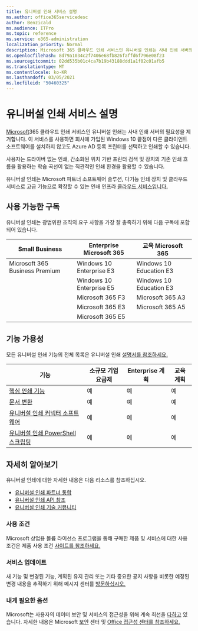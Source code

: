 ```yaml
---
title: 유니버설 인쇄 서비스 설명
ms.author: office365servicedesc
author: Benzicald
ms.audience: ITPro
ms.topic: reference
ms.service: o365-administration
localization_priority: Normal
description: Microsoft 365 클라우드 인쇄 서비스인 유니버설 인쇄는 사내 인쇄 서버의 필요성을 제거합니다.
ms.openlocfilehash: 8d79a1034c2f7406e68fb826faffd6f796e08f23
ms.sourcegitcommit: 02dd535b01c4ca7b19b43188ddd1a1f02c01afb5
ms.translationtype: MT
ms.contentlocale: ko-KR
ms.lasthandoff: 03/05/2021
ms.locfileid: "50460325"
---
```

# <a name="universal-print-service-description"></a>유니버설 인쇄 서비스 설명

[Microsoft](https://www.microsoft.com/microsoft-365/windows/universal-print)365 클라우드 인쇄 서비스인 유니버설 인쇄는 사내 인쇄 서버의 필요성을 제거합니다. 이 서비스를 사용하면 회사에 가입된 Windows 10 끝점이 다른 클라이언트 소프트웨어를 설치하지 않고도 Azure AD 등록 프린터를 선택하고 인쇄할 수 있습니다.

사용자는 드라이버 없는 인쇄, 간소화된 위치 기반 프린터 검색 및 장치의 기존 인쇄 흐름을 활용하는 학습 곡선이 없는 직관적인 인쇄 환경을 활용할 수 있습니다.

유니버설 인쇄는 Microsoft 파트너 소프트웨어 솔루션, 다기능 인쇄 장치 및 클라우드 서비스로 고급 기능으로 확장할 수 있는 인쇄 인프라 [클라우드 서비스입니다.](https://docs.microsoft.com/universal-print/fundamentals/universal-print-partner-integrations)

## <a name="available-subscriptions"></a>사용 가능한 구독

유니버설 인쇄는 광범위한 조직의 요구 사항을 가장 잘 충족하기 위해 다음 구독에 포함되어 있습니다.

| Small Business                 | Enterprise Microsoft 365     | 교육 Microsoft 365 |
|--------------------------------|------------------------------|-------------------------|
| Microsoft 365 Business Premium | Windows 10 Enterprise E3     | Windows 10 Education E3 |
|                                | Windows 10 Enterprise E5     | Windows 10 Education E3 |
|                                | Microsoft 365 F3             | Microsoft 365 A3        |
|                                | Microsoft 365 E3             | Microsoft 365 A5        |
|                                | Microsoft 365 E5             |                         |

## <a name="feature-availability"></a>기능 가용성

모든 유니버설 인쇄 기능의 전체 목록은 유니버설 인쇄 [설명서를 참조하세요.](https://docs.microsoft.com/universal-print/)

| 기능                                  | 소규모 기업 요금제 | Enterprise 계획 | 교육 계획 |
|------------------------------------------|----------------------|------------------|-----------------|
| [핵심 인쇄 기능](https://docs.microsoft.com/universal-print/)             | 예                  | 예              | 예             |
| [문서 변환](https://docs.microsoft.com/universal-print/fundamentals/universal-print-document-conversion)                  | 예                  | 예              | 예             |
| [유니버설 인쇄 커넥터 소프트웨어](https://docs.microsoft.com/universal-print/fundamentals/universal-print-connector-overview)   | 예                  | 예              | 예             |
| [유니버설 인쇄 PowerShell 스크립팅](https://docs.microsoft.com/universal-print/fundamentals/universal-print-powershell) | 예                  | 예              | 예             |

## <a name="learn-more"></a>자세히 알아보기

유니버설 인쇄에 대한 자세한 내용은 다음 리소스를 참조하십시오.

- [유니버설 인쇄 파트너 통합](https://docs.microsoft.com/universal-print/fundamentals/universal-print-partner-integrations)
- [유니버설 인쇄 API 참조](https://docs.microsoft.com/graph/universal-print-concept-overview)
- [유니버설 인쇄 기술 커뮤니티](https://techcommunity.microsoft.com/t5/universal-print/ct-p/UniversalPrint)

### <a name="licensing-terms"></a>사용 조건

Microsoft 상업용 볼륨 라이선스 프로그램을 통해 구매한 제품 및 서비스에 대한 사용 조건은 제품 사용 조건 [사이트를 참조하세요.](https://www.microsoft.com/licensing/terms/) 

### <a name="service-updates"></a>서비스 업데이트

새 기능 및 변경된 기능, 계획된 유지 관리 또는 기타 중요한 공지 사항을 비롯한 예정된 변경 내용을 추적하기 위해 메시지 센터를 [방문하십시오.](https://docs.microsoft.com/microsoft-365/admin/manage/message-center)

### <a name="accessibility"></a>내게 필요한 옵션

Microsoft는 사용자의 데이터 보안 및 서비스의 접근성을 위해 계속 최선을 [다하고](https://www.microsoft.com/trust-center/compliance/accessibility) 있습니다. 자세한 내용은 Microsoft [보안](https://www.microsoft.com/trust-center) 센터 및 [Office 접근성 센터를 참조하세요.](https://support.microsoft.com/topic/office-accessibility-center-resources-for-people-with-disabilities-ecab0fcf-d143-4fe8-a2ff-6cd596bddc6d)